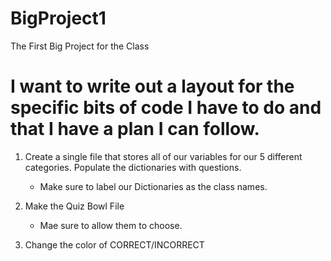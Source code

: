 # BigProject1
The First Big Project for the Class

# I want to write out a layout for the specific bits of code I have to do and that I have a plan I can follow.

1. Create a single file that stores all of our variables for our 5 different categories. Populate the dictionaries with questions.
    - Make sure to label our Dictionaries as the class names.

2. Make the Quiz Bowl File
    - Mae sure to allow them to choose.

3. Change the color of CORRECT/INCORRECT